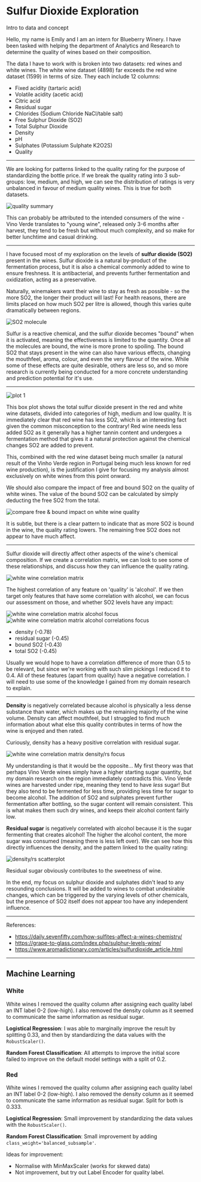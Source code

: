 # Sulfur Dioxide Exploration

Intro to data and concept

Hello, my name is Emily and I am an intern for Blueberry Winery. I have been tasked with helping the department of Analytics and Research to determine the quality of wines based on their composition.

The data I have to work with is broken into two datasets: red wines and white wines. The white wine dataset (4898) far exceeds the red wine dataset (1599) in terms of size. They each include 12 columns: 

- Fixed acidity (tartaric acid)
- Volatile acidity (acetic acid)
- Citric acid 
- Residual sugar
- Chlorides (Sodium Chloride NaCl/table salt)
- Free Sulphur Dioxide (SO2)
- Total Sulphur Dioxide
- Density
- pH
- Sulphates (Potassium Sulphate K2O2S)
- Quality

----

We are looking for patterns linked to the quality rating for the purpose of standardizing the bottle price. If we break the quality rating into 3 sub-groups: low, medium, and high, we can see the distribution of ratings is very unbalanced in favour of medium quality wines. This is true for both datasets.

![quality summary](assets/red-white-quality-summary.png)

This can probably be attributed to the intended consumers of the wine - Vino Verde translates to "young wine", released only 3-6 months after harvest, they tend to be fresh but without much complexity, and so make for better lunchtime and casual drinking. 

---

I have focused most of my exploration on the levels of **sulfur dioxide (SO2)** present in the wines. Sulfur dioxide is a natural by-product of the fermentation process, but it is also a chemical commonly added to wine to ensure freshness. It is antibacterial, and prevents further fermentation and oxidization, acting as a preservative. 

Naturally, winemakers want their wine to stay as fresh as possible - so the more SO2, the longer their product will last! For health reasons, there are limits placed on how much SO2 per litre is allowed, though this varies quite dramatically between regions.

![SO2 molecule](assets/SO2_molecule.png)

Sulfur is a reactive chemical, and the sulfur dioxide becomes "bound" when it is activated, meaning the effectiveness is limited to the quantity. Once all the molecules are bound, the wine is more prone to spoiling. The bound SO2 that stays present in the wine can also have various effects, changing the mouthfeel, aroma, colour, and even the very flavour of the wine. While some of these effects are quite desirable, others are less so, and so more research is currently being conducted for a more concrete understanding and prediction potential for it's use.

---

![plot 1](assets/boxplot-combined-quality-total.png)

This box plot shows the total sulfur dioxide present in the red and white wine datasets, divided into categories of high, medium and low quality. It is immediately clear that red wine has less SO2, which is an interesting fact given the common misconception to the contrary! Red wine needs less added SO2 as it generally has a higher tannin content and undergoes a fermentation method that gives it a natural protection against the chemical changes SO2 are added to prevent. 

This, combined with the red wine dataset being much smaller (a natural result of the Vinho Verde region in Portugal being much less known for red wine production), is the justification I give for focusing my analysis almost exclusively on white wines from this point onward.

We should also compare the impact of free and bound SO2 on the quality of white wines. The value of the bound SO2 can be calculated by simply deducting the free SO2 from the total.

![compare free & bound impact on white wine quality](assets/compare-free-bound-SO2-between-hml-quality-white.png)

It is subtle, but there is a clear pattern to indicate that as more SO2 is bound in the wine, the quality rating lowers. The remaining free SO2 does not appear to have much affect. 

---

Sulfur dioxide will directly affect other aspects of the wine's chemical composition. If we create a correlation matrix, we can look to see some of these relationships, and discuss how they can influence the quality rating.

![white wine correlation matrix](assets/white-correlation-matrix.png) 

The highest correlation of any feature on 'quality' is 'alcohol'. If we then target only features that have some correlation with alcohol, we can focus our assessment on those, and whether SO2 levels have any impact:

![white wine correlation matrix alcohol focus](assets/white-correlation-matrix-alcohol-focus.png)
![white wine correlation matrix alcohol correlations focus](assets/white-correlation-matrix-alcohol-extended-focus.png)

- density (-0.78)
- residual sugar (-0.45)
- bound SO2 (-0.43)
- total SO2 (-0.45)

Usually we would hope to have a correlation difference of more than 0.5 to be relevant, but since we're working with such slim pickings I reduced it to 0.4. All of these features (apart from quality) have a negative correlation. I will need to use some of the knowledge I gained from my domain research to explain.

---

**Density** is negatively correlated because alcohol is physically a less dense substance than water, which makes up the remaining majority of the wine volume. Density can affect mouthfeel, but I struggled to find much information about what else this quality contributes in terms of how the wine is enjoyed and then rated. 

Curiously, density has a heavy positive correlation with residual sugar. 

![white wine correlation matrix density/rs focus](assets/white-correlation-matrix-density-rs.png)

My understanding is that it would be the opposite... My first theory was that perhaps Vino Verde wines simply have a higher starting sugar quantity, but my domain research on the region immediately contradicts this. Vino Verde wines are harvested under ripe, meaning they tend to have _less_ sugar! But they also tend to be fermented for less time, providing less time for sugar to become alcohol. The addition of SO2 and sulphates prevent further fermentation after bottling, so the sugar content will remain consistent. This is what makes them such dry wines, and keeps their alcohol content fairly low. 

**Residual sugar** is negatively correlated with alcohol because it is the sugar fermenting that creates alcohol! The higher the alcohol content, the more sugar was consumed (meaning there is less left over). We can see how this directly influences the density, and the pattern linked to the quality rating:

![density/rs scatterplot](assets/residual-sugar-density-comparision.png)

Residual sugar obviously contributes to the sweetness of wine. 

In the end, my focus on sulphur dioxide and sulphates didn't lead to any resounding conclusions. It will be added to wines to combat undesirable changes, which can be triggered by the varying levels of other chemicals, but the presence of SO2 itself does not appear too have any independent influence. 

---

References:
- https://daily.sevenfifty.com/how-sulfites-affect-a-wines-chemistry/
- https://grape-to-glass.com/index.php/sulphur-levels-wine/
- https://www.aromadictionary.com/articles/sulfurdioxide_article.html

---

## Machine Learning

### White

White wines I removed the quality column after assigning each quality label an INT label 0-2 (low-high). I also removed the density column as it seemed to communicate the same information as residual sugar. 

**Logistical Regression**: I was able to marginally improve the result by splitting 0.33, and then by standardizing the data values with the `RobustScaler()`.

**Random Forest Classification**: All attempts to improve the initial score failed to improve on the default model settings with a split of 0.2. 

### Red

White wines I removed the quality column after assigning each quality label an INT label 0-2 (low-high). I also removed the density column as it seemed to communicate the same information as residual sugar. Split for both is 0.333.

**Logistical Regression**: Small improvement by standardizing the data values with the `RobustScaler()`.

**Random Forest Classification**: Small improvement by adding `class_weight='balanced_subsample'`.

Ideas for improvement: 
- Normalise with MinMaxScaler (works for skewed data)
- Not improvement, but try out Label Encoder for quality label.
